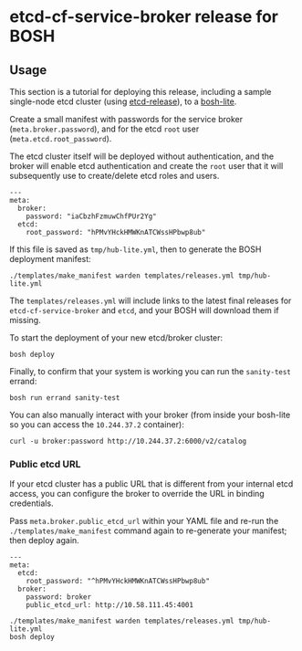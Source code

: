 # etcd-cf-service-broker release for BOSH

## Usage

This section is a tutorial for deploying this release, including a sample single-node etcd cluster (using [etcd-release](https://github.com/cloudfoundry-incubator/etcd-release)), to a [bosh-lite](https://bosh.io/docs/bosh-lite.html).

Create a small manifest with passwords for the service broker (`meta.broker.password`), and for the etcd `root` user (`meta.etcd.root_password`).

The etcd cluster itself will be deployed without authentication, and the broker will enable etcd authentication and create the `root` user that it will subsequently use to create/delete etcd roles and users.

```
---
meta:
  broker:
    password: "iaCbzhFzmuwChfPUr2Yg"
  etcd:
    root_password: "hPMvYHckHMWKnATCWssHPbwp8ub"
```

If this file is saved as `tmp/hub-lite.yml`, then to generate the BOSH deployment manifest:

```
./templates/make_manifest warden templates/releases.yml tmp/hub-lite.yml
```

The `templates/releases.yml` will include links to the latest final releases for `etcd-cf-service-broker` and `etcd`, and your BOSH will download them if missing.

To start the deployment of your new etcd/broker cluster:

```
bosh deploy
```

Finally, to confirm that your system is working you can run the `sanity-test` errand:

```
bosh run errand sanity-test
```

You can also manually interact with your broker (from inside your bosh-lite so you can access the `10.244.37.2` container):

```
curl -u broker:password http://10.244.37.2:6000/v2/catalog
```

### Public etcd URL

If your etcd cluster has a public URL that is different from your internal etcd access, you can configure the broker to override the URL in binding credentials.

Pass `meta.broker.public_etcd_url` within your YAML file and re-run the `./templates/make_manifest` command again to re-generate your manifest; then deploy again.

```
---
meta:
  etcd:
    root_password: "^hPMvYHckHMWKnATCWssHPbwp8ub"
  broker:
    password: broker
    public_etcd_url: http://10.58.111.45:4001
```

```
./templates/make_manifest warden templates/releases.yml tmp/hub-lite.yml
bosh deploy
```
